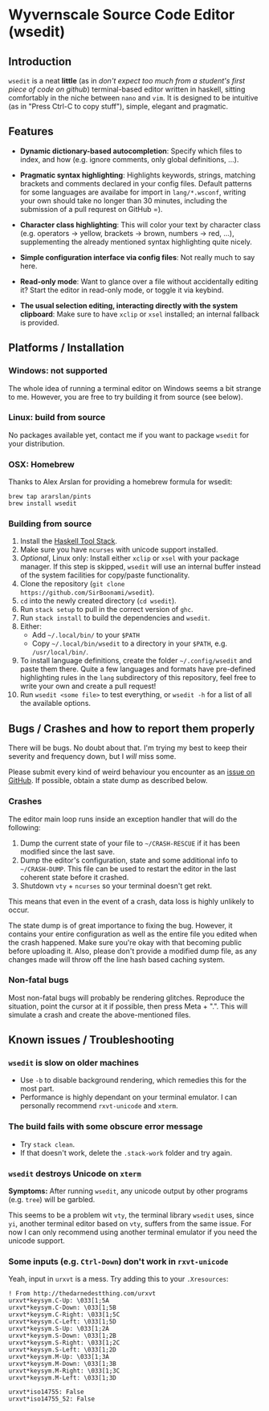 # Wyvernscale Source Code Editor (wsedit)


## Introduction

`wsedit` is a neat **little** (as in *don't expect too much from a student's
first piece of code on github*) terminal-based editor written in haskell,
sitting comfortably in the niche between `nano` and `vim`.  It is designed to be
intuitive (as in "Press Ctrl-C to copy stuff"), simple, elegant and pragmatic.


## Features

* __Dynamic dictionary-based autocompletion__: Specify which files to index, and
  how (e.g. ignore comments, only global definitions, ...).

* __Pragmatic syntax highlighting__: Highlights keywords, strings, matching
  brackets and comments declared in your config files.  Default patterns for
  some languages are availabe for import in `lang/*.wsconf`, writing your own
  should take no longer than 30 minutes, including the submission of a pull
  requrest on GitHub =).

* __Character class highlighting__: This will color your text by character class
  (e.g. operators -> yellow, brackets -> brown, numbers -> red, ...),
  supplementing the already mentioned syntax highlighting quite nicely.

* __Simple configuration interface via config files__: Not really much to say
  here.

* __Read-only mode__: Want to glance over a file without accidentally editing
  it? Start the editor in read-only mode, or toggle it via keybind.

* __The usual selection editing, interacting directly with the system
  clipboard__: Make sure to have `xclip` or `xsel` installed; an internal
  fallback is provided.


## Platforms / Installation

### Windows: not supported

The whole idea of running a terminal editor on Windows seems a bit strange to
me.  However, you are free to try building it from source (see below).

### Linux: build from source

No packages available yet, contact me if you want to package `wsedit` for your
distribution.

### OSX: Homebrew

Thanks to Alex Arslan for providing a homebrew formula for wsedit:

    brew tap ararslan/pints
    brew install wsedit

### Building from source

1.  Install the
    [Haskell Tool Stack](http://docs.haskellstack.org/en/stable/README/).
2.  Make sure you have `ncurses` with unicode support installed.
3.  *Optional*, Linux only: Install either `xclip` or `xsel` with your package
    manager. If this step is skipped, `wsedit` will use an internal buffer
    instead of the system facilities for copy/paste functionality.
4.  Clone the repository (`git clone https://github.com/SirBoonami/wsedit`).
5.  `cd` into the newly created directory (`cd wsedit`).
6.  Run `stack setup` to pull in the correct version of `ghc`.
7.  Run `stack install` to build the dependencies and `wsedit`.
8.  Either:
    * Add `~/.local/bin/` to your `$PATH`
    * Copy `~/.local/bin/wsedit` to a directory in your `$PATH`, e.g.
      `/usr/local/bin/`.
9.  To install language definitions, create the folder `~/.config/wsedit` and
    paste them there.  Quite a few languages and formats have pre-defined
    highlighting rules in the `lang` subdirectory of this repository, feel free
    to write your own and create a pull request!
10. Run `wsedit <some file>` to test everything, or `wsedit -h` for a list of
    all the available options.


## Bugs / Crashes and how to report them properly

There will be bugs. No doubt about that. I'm trying my best to keep their
severity and frequency down, but I *will* miss some.

Please submit every kind of weird behaviour you encounter as an
[issue on GitHub](https://github.com/SirBoonami/wsedit/issues/new). If possible,
obtain a state dump as described below.

### Crashes

The editor main loop runs inside an exception handler that will do the following:

1. Dump the current state of your file to `~/CRASH-RESCUE` if it has been
   modified since the last save.
2. Dump the editor's configuration, state and some additional info to
   `~/CRASH-DUMP`. This file can be used to restart the editor in the last
   coherent state before it crashed.
3. Shutdown `vty` + `ncurses` so your terminal doesn't get rekt.

This means that even in the event of a crash, data loss is highly unlikely to
occur.

The state dump is of great importance to fixing the bug. However, it contains
your entire configuration as well as the entire file you edited when the crash
happened. Make sure you're okay with that becoming public before uploading it.
Also, please don't provide a modified dump file, as any changes made will throw
off the line hash based caching system.

### Non-fatal bugs

Most non-fatal bugs will probably be rendering glitches. Reproduce the
situation, point the cursor at it if possible, then press Meta + ".".
This will simulate a crash and create the above-mentioned files.


## Known issues / Troubleshooting

### `wsedit` is slow on older machines

  * Use `-b` to disable background rendering, which remedies this for the most
    part.
  * Performance is highly dependant on your terminal emulator. I can personally
    recommend `rxvt-unicode` and `xterm`.

### The build fails with some obscure error message

  * Try `stack clean`.
  * If that doesn't work, delete the `.stack-work` folder and try again.

### `wsedit` destroys Unicode on `xterm`

__Symptoms:__ After running `wsedit`, any unicode output by other programs (e.g.
`tree`) will be garbled.

This seems to be a problem wit `vty`, the terminal library `wsedit` uses, since
`yi`, another terminal editor based on `vty`, suffers from the same issue. For
now I can only recommend using another terminal emulator if you need the unicode
support.

### Some inputs (e.g. `Ctrl-Down`) don't work in `rxvt-unicode`

Yeah, input in `urxvt` is a mess. Try adding this to your `.Xresources`:

    ! From http://thedarnedestthing.com/urxvt
    urxvt*keysym.C-Up: \033[1;5A
    urxvt*keysym.C-Down: \033[1;5B
    urxvt*keysym.C-Right: \033[1;5C
    urxvt*keysym.C-Left: \033[1;5D
    urxvt*keysym.S-Up: \033[1;2A
    urxvt*keysym.S-Down: \033[1;2B
    urxvt*keysym.S-Right: \033[1;2C
    urxvt*keysym.S-Left: \033[1;2D
    urxvt*keysym.M-Up: \033[1;3A
    urxvt*keysym.M-Down: \033[1;3B
    urxvt*keysym.M-Right: \033[1;3C
    urxvt*keysym.M-Left: \033[1;3D

    urxvt*iso14755: False
    urxvt*iso14755_52: False
